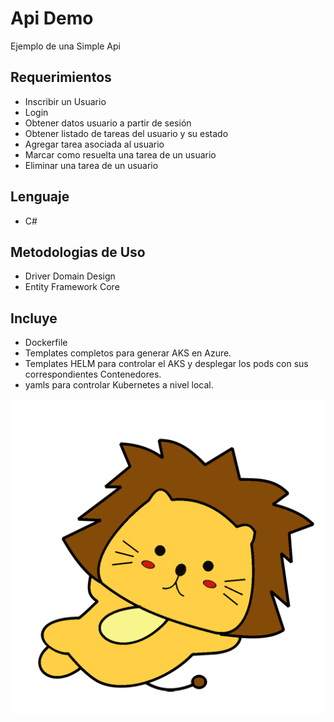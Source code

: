 # Api Demo 

Ejemplo de una Simple Api 

## Requerimientos


* Inscribir un Usuario
* Login
* Obtener datos usuario a partir de sesión
* Obtener listado de tareas del usuario y su estado
* Agregar tarea asociada al usuario
* Marcar como resuelta una tarea de un usuario
* Eliminar una tarea de un usuario

## Lenguaje

- C#

## Metodologias de Uso

- Driver Domain Design
- Entity Framework Core

## Incluye

* Dockerfile
* Templates completos para generar AKS en Azure.
* Templates HELM para controlar el AKS y desplegar los pods con sus correspondientes Contenedores.
* yamls para controlar Kubernetes a nivel local.

![alt text](https://github.com/rborlone/api_demo_backend/blob/main/image.png?raw=true)